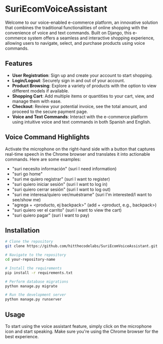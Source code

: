# SuriEcomVoiceAssistant

Welcome to our voice-enabled e-commerce platform, an innovative solution that combines the traditional functionalities of online shopping with the convenience of voice and text commands. Built on Django, this e-commerce system offers a seamless and interactive shopping experience, allowing users to navigate, select, and purchase products using voice commands.

## Features

- **User Registration**: Sign up and create your account to start shopping.
- **Login/Logout**: Securely sign in and out of your account.
- **Product Browsing**: Explore a variety of products with the option to view different models if available.
- **Shopping Cart**: Add multiple items or quantities to your cart, view, and manage them with ease.
- **Checkout**: Review your potential invoice, see the total amount, and proceed to the secure payment page.
- **Voice and Text Commands**: Interact with the e-commerce platform using intuitive voice and text commands in both Spanish and English.

## Voice Command Highlights

Activate the microphone on the right-hand side with a button that captures real-time speech in the Chrome browser and translates it into actionable commands. Here are some examples:

- "suri necesito información" (suri I need information)
- "suri go home"
- "suri me quiero registrar" (suri I want to register)
- "suri quiero iniciar sesión" (suri I want to log in)
- "suri quiero cerrar sesión" (suri I want to log out)
- "suri me interesa/quiero ver/muéstrame" (suri I'm interested/I want to see/show me)
- "agrega + <producto, ej backpack>" (add + <product, e.g., backpack>)
- "suri quiero ver el carrito" (suri I want to view the cart)
- "suri quiero pagar" (suri I want to pay)

## Installation

```bash
# Clone the repository
git clone https://github.com/hitthecodelabs/SuriEcomVoiceAssistant.git

# Navigate to the repository
cd your-repository-name

# Install the requirements
pip install -r requirements.txt

# Perform database migrations
python manage.py migrate

# Run the development server
python manage.py runserver
```

## Usage

To start using the voice assistant feature, simply click on the microphone icon and start speaking. Make sure you're using the Chrome browser for the best experience.
